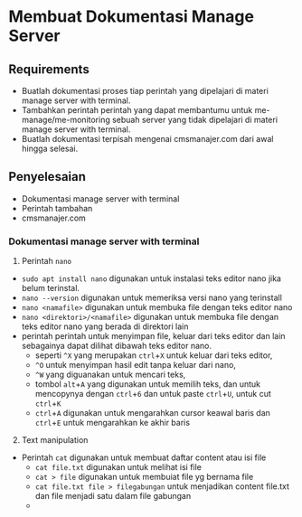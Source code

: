 # Membuat Dokumentasi Manage Server

## Requirements

- Buatlah dokumentasi proses tiap perintah yang dipelajari di materi manage server with terminal.
- Tambahkan perintah perintah yang dapat membantumu untuk me-manage/me-monitoring sebuah server yang tidak dipelajari di materi manage server with terminal.
- Buatlah dokumentasi terpisah mengenai cmsmanajer.com dari awal hingga selesai.

## Penyelesaian
- Dokumentasi manage server with terminal
- Perintah tambahan
- cmsmanajer.com

### Dokumentasi manage server with terminal
1. Perintah `nano`
  - `sudo apt install nano` digunakan untuk instalasi teks editor nano jika belum terinstal.
  - `nano --version` digunakan untuk memeriksa versi nano yang terinstall
  - `nano <namafile>` digunakan untuk membuka file dengan teks editor nano
  - `nano <direktori>/<namafile>` digunakan untuk membuka file dengan teks editor nano yang berada di direktori lain
  - perintah perintah untuk menyimpan file, keluar dari teks editor dan lain sebagainya dapat dilihat dibawah teks editor nano. 
      - seperti `^X` yang merupakan `ctrl`+`X` untuk keluar dari teks editor, 
      - `^O` untuk menyimpan hasil edit tanpa keluar dari nano, 
      - `^W` yang diguanakan untuk mencari teks, 
      - tombol `alt`+`A` yang digunakan untuk memilih teks, dan untuk mencopynya dengan `ctrl`+`6` dan untuk paste `ctrl`+`U`, untuk cut `ctrl`+`K`
      - `ctrl`+`A` digunakan untuk mengarahkan cursor keawal baris dan `ctrl`+`E` untuk mengarahkan ke akhir baris
2. Text manipulation
- Perintah `cat` digunakan untuk membuat daftar content atau isi file
    - `cat file.txt` digunakan untuk melihat isi file
    - `cat > file` digunakan untuk membuiat file yg bernama file
    - `cat file.txt file > filegabungan` untuk menjadikan content file.txt dan file menjadi satu dalam file gabungan
    - 
